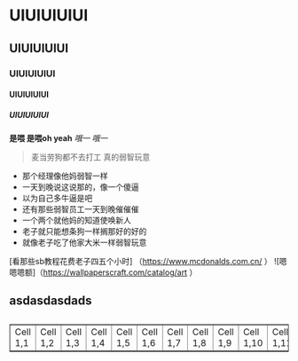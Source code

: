 #  UIUIUIUIUI
## UIUIUIUIUI
### UIUIUIUIUI
#### UIUIUIUIUI
##### UIUIUIUIUI


**是喂 是喂oh yeah**
*哦一 哦一*
>麦当劳狗都不去打工
>真的弱智玩意
- 那个经理像他妈弱智一样
- 一天到晚说这说那的，像一个傻逼
- 以为自己多牛逼是吧
- 还有那些弱智员工一天到晚催催催
- 一个两个就他妈的知道使唤新人
- 老子就只能想条狗一样搁那好的好的
- 就像老子吃了他家大米一样弱智玩意
  
[看那些sb教程花费老子四五个小时] （https://www.mcdonalds.com.cn/ ）
![嗯嗯嗯额]（https://wallpaperscraft.com/catalog/art ）
<h2> asdasdasdads<h2>

<html><body><table border='1'><tr><td>Cell 1,1</td><td>Cell 1,2</td><td>Cell 1,3</td><td>Cell 1,4</td><td>Cell 1,5</td><td>Cell 1,6</td><td>Cell 1,7</td><td>Cell 1,8</td><td>Cell 1,9</td><td>Cell 1,10</td><td>Cell 1,11</td><td>Cell 1,12</td><td>Cell 1,13</td><td>Cell 1,14</td><td>Cell 1,15</td><td>Cell 1,16</td><td>Cell 1,17</td><td>Cell 1,18</td><td>Cell 1,19</td><td>Cell 1,20</td><td>Cell 1,21</td><td>Cell 1,22</td><td>Cell 1,23</td><td>Cell 1,24</td><td>Cell 1,25</td><td>Cell 1,26</td><td>Cell 1,27</td><td>Cell 1,28</td><td>Cell 1,29</td><td>Cell 1,30</td><td>Cell 1,31</td><td>Cell 1,32</td><td>Cell 1,33</td><td>Cell 1,34</td><td>Cell 1,35</td><td>Cell 1,36</td><td>Cell 1,37</td><td>Cell 1,38</td><td>Cell 1,39</td><td>Cell 1,40</td><td>Cell 1,41</td><td>Cell 1,42</td><td>Cell 1,43</td><td>Cell 1,44</td><td>Cell 1,45</td><td>Cell 1,46</td><td>Cell 98,43</td><td>Cell 98,44</td><td>Cell 98,45</td><td>Cell 98,46</td><td>Cell 98,47</td><td>Cell 98,48</td><td>Cell 2,7</td><td>Cell 100,50</td></tr></table></body></html>





